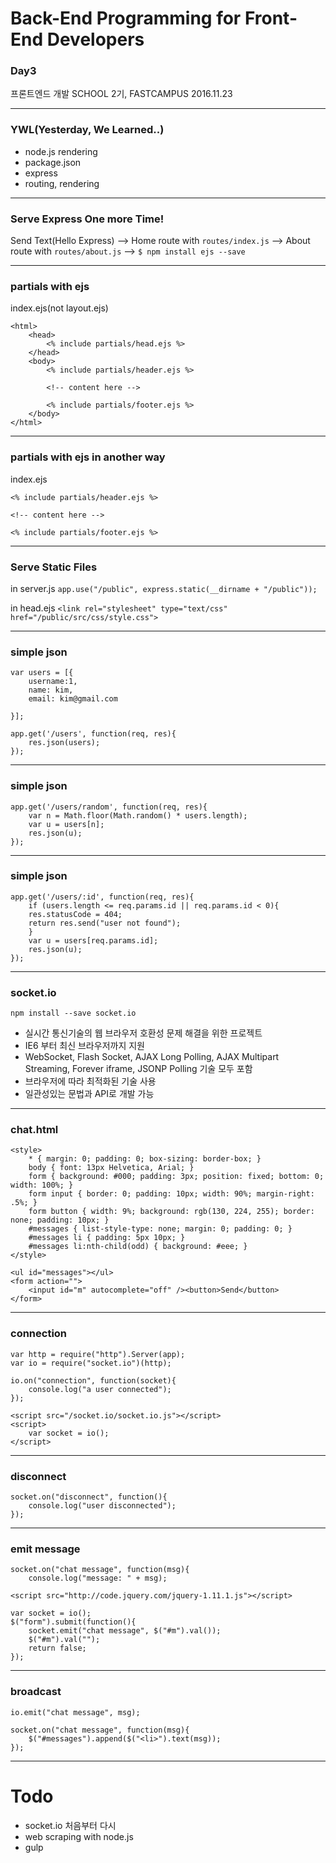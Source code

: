 # Back-End Programming for Front-End Developers

### Day3
프론트엔드 개발 SCHOOL 2기, FASTCAMPUS
2016.11.23

---
<!-- page_number:true -->
### YWL(Yesterday, We Learned..)

- node.js rendering
- package.json
- express
- routing, rendering

---
### Serve Express One more Time!

Send Text(Hello Express) --> Home route with `routes/index.js` --> About route with `routes/about.js` --> `$ npm install ejs --save`


---
### partials with ejs

index.ejs(not layout.ejs)
```
<html>
	<head>
		<% include partials/head.ejs %>
	</head>
    <body>
    	<% include partials/header.ejs %>
        
        <!-- content here -->
        
        <% include partials/footer.ejs %>
    </body>
</html>
```

---
### partials with ejs in another way

index.ejs
```
<% include partials/header.ejs %>

<!-- content here -->

<% include partials/footer.ejs %>

```

---
### Serve Static Files

in server.js
`app.use("/public", express.static(__dirname + "/public"));`

in head.ejs
`<link rel="stylesheet" type="text/css" href="/public/src/css/style.css">`

---
### simple json

```
var users = [{
	username:1,
	name: kim,
	email: kim@gmail.com
    
}];
```

```
app.get('/users', function(req, res){
	res.json(users);
});
```

---
### simple json
```
app.get('/users/random', function(req, res){
	var n = Math.floor(Math.random() * users.length);
	var u = users[n];
	res.json(u);
});
```
---
### simple json

```
app.get('/users/:id', function(req, res){
	if (users.length <= req.params.id || req.params.id < 0){
	res.statusCode = 404;
	return res.send("user not found");
	}
	var u = users[req.params.id];
	res.json(u);
});
```

---
### socket.io

`npm install --save socket.io`

- 실시간 통신기술의 웹 브라우저 호환성 문제 해결을 위한 프로젝트
- IE6 부터 최신 브라우저까지 지원
- WebSocket, Flash Socket, AJAX Long Polling, AJAX Multipart Streaming, Forever iframe, JSONP Polling 기술 모두 포함
- 브라우저에 따라 최적화된 기술 사용
- 일관성있는 문법과 API로 개발 가능

---
### chat.html
```
<style>
	* { margin: 0; padding: 0; box-sizing: border-box; }
	body { font: 13px Helvetica, Arial; }
	form { background: #000; padding: 3px; position: fixed; bottom: 0; width: 100%; }
	form input { border: 0; padding: 10px; width: 90%; margin-right: .5%; }
	form button { width: 9%; background: rgb(130, 224, 255); border: none; padding: 10px; }
	#messages { list-style-type: none; margin: 0; padding: 0; }
	#messages li { padding: 5px 10px; }
	#messages li:nth-child(odd) { background: #eee; }
</style>

<ul id="messages"></ul>
<form action="">
	<input id="m" autocomplete="off" /><button>Send</button>
</form>
```

---
### connection

```
var http = require("http").Server(app);
var io = require("socket.io")(http);

io.on("connection", function(socket){
	console.log("a user connected");
});
```

```
<script src="/socket.io/socket.io.js"></script>
<script>
	var socket = io();
</script>
```

---
### disconnect

```
socket.on("disconnect", function(){
	console.log("user disconnected");
});
```

---
### emit message

```
socket.on("chat message", function(msg){
	console.log("message: " + msg);
```

```
<script src="http://code.jquery.com/jquery-1.11.1.js"></script>

var socket = io();
$("form").submit(function(){
	socket.emit("chat message", $("#m").val());
	$("#m").val("");
	return false;
});
```

---
### broadcast

```
io.emit("chat message", msg);
```

```
socket.on("chat message", function(msg){
	$("#messages").append($("<li>").text(msg));
});
```

---
# Todo
- socket.io 처음부터 다시
- web scraping with node.js
- gulp
